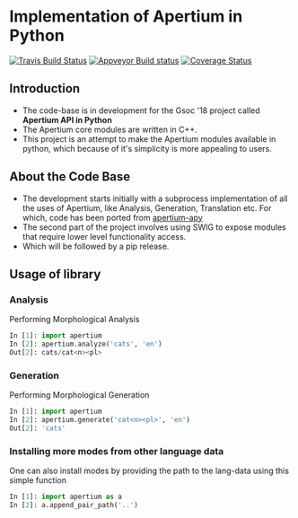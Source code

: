 # Implementation of Apertium in Python

[![Travis Build Status](https://travis-ci.org/apertium/apertium-python.svg)](https://travis-ci.org/apertium/apertium-python)
[![Appveyor Build status](https://ci.appveyor.com/api/projects/status/sesdinoy4cw2p1tk/branch/master?svg=true)](https://ci.appveyor.com/project/sushain97/apertium-python/branch/master)
[![Coverage Status](https://coveralls.io/repos/github/apertium/apertium-python/badge.svg?branch=master)](https://coveralls.io/github/apertium/apertium-python?branch=master)

## Introduction
- The code-base is in development for the Gsoc '18 project called **Apertium API in Python**
- The Apertium core modules are written in C++.
- This project is an attempt to make the Apertium modules available in python, which because of it's simplicity is more appealing to users.

## About the Code Base
- The development starts initially with a subprocess implementation of all the uses of Apertium, like Analysis, Generation, Translation etc. For which, code has been ported from [apertium-apy](https://github.com/apertium/apertium-apy "apertium-apy codebase")
- The second part of the project involves using SWIG to expose modules that require lower level functionality access.
- Which will be followed by a pip release.

## Usage of library

### Analysis
Performing Morphological Analysis
```python
In [1]: import apertium
In [2]: apertium.analyze('cats', 'en')
Out[2]: cats/cat<n><pl>
```
 
 ### Generation
 Performing Morphological Generation
  ```python 
In [1]: import apertium
In [2]: apertium.generate('cat<n><pl>', 'en')
Out[2]: 'cats'
 ```
 
### Installing more modes from other language data
One can also install modes by providing the path to the lang-data using this simple function
```python
In [1]: import apertium as a
In [2]: a.append_pair_path('..')
```
